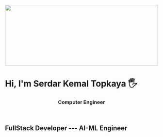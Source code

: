 
<img src="https://github.com/user-attachments/assets/860a9f7c-8143-4cf1-a909-036f076c0505" width= 100% height=200px/>
<h1>Hi, I'm Serdar Kemal Topkaya 🖐</h1>
<h3 align="center">Computer Engineer</h3>
<br>

<h2>FullStack Developer --- AI-ML Engineer</h2>


